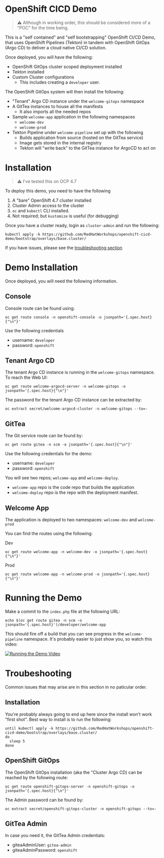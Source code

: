 # OpenShift CICD Demo

> :warning: Although in working order, this should be considered more of a "POC" for the time being.

This is a "self contained" and "self bootstrapping" OpenShift CI/CD Demo,
that uses OpenShift Pipelines (Tekton) in tandem with OpenShift GitOps
(Argo CD) to deliver a cloud native CI/CD solution.

Once deployed, you will have the following:

* OpenShift GitOps cluster scoped deployment installed
* Tekton installed
* Custom Cluster configurations
  * This includes creating a `developer` user.

The OpenShift GitOps system will then install the following:

* "Tenant" Argo CD instance under the `welcome-gitops` namespace
* A GitTea instances to house all the manifests
  * It also imports all the needed repos
* Sample `welcome-app` application in the following namespaces
  * `welcome-dev`
  * `welcome-prod`
* Tekton Pipeline under `welcome-pipeline` set up with the following
  * Builds application from source (hosted on the GitTea service)
  * Image gets stored in the internal registry
  * Tekton will "write back" to the GitTea instance for ArgoCD to act on

# Installation

> :warning: I've tested this on OCP 4.7

To deploy this demo, you need to have the following

1. A "bare" OpenShift 4.7 cluster installed
2. Cluster Admin access to the cluster
3. `oc` and `kubectl` CLI installed.
4. Not required; but `kustomize` is useful (for debugging)

Once you have a cluster ready, login as `cluster-admin` and run the following:

```shell
kubectl apply -k https://github.com/RedHatWorkshops/openshift-cicd-demo/bootstrap/overlays/base.cluster/
```

If you have issues, please see the [troubleshooting section](#troubeshooting)

# Demo Installation

Once deployed, you will need the following information.

## Console

Console route can be found using:

```shell
oc get route console -n openshift-console -o jsonpath='{.spec.host}{"\n"}'
```

Use the following credentials

* username: `developer`
* password: `openshift`

## Tenant Argo CD

The tenant Argo CD instance is running in the `welcome-gitops`
namespace. To reach the Web UI:

```shell
oc get route welcome-argocd-server -n welcome-gitops -o jsonpath='{.spec.host}{"\n"}'
```

The password for the tenant Argo CD instance can be extracted by:

```shell
oc extract secret/welcome-argocd-cluster -n welcome-gitops --to=-
```

## GitTea

The Git service route can be found by:

```shell
oc get route gitea -n scm -o jsonpath='{.spec.host}{"\n"}'
```

Use the following credentials for the demo:

* username: `developer`
* password: `openshift`

You will see two repos; `welcome-app` and `welcome-deploy`. 

* `welcome-app` repo is the code repo that builds the application
* `welcome-deploy` repo is the repo with the deployment manifest.


## Welcome App

The application is deployed to two namespaces: `welcome-dev` and `welcome-prod`

You can find the routes using the following:

Dev

```shell
oc get route welcome-app -n welcome-dev -o jsonpath='{.spec.host}{"\n"}'
```

Prod

```shell
oc get route welcome-app -n welcome-prod -o jsonpath='{.spec.host}{"\n"}'
```

# Running the Demo

Make a commit to the `index.php` file at the following URL:

```shell
echo $(oc get route gitea -n scm -o jsonpath='{.spec.host}')/developer/welcome-app
```

This should fire off a build that you can see progress in the
`welcome-pipeline` namespace. It's probably easier to just show you, so
watch this video:

[![Running the Demo Video](http://img.youtube.com/vi/LLYNn0kieOg/0.jpg)](http://www.youtube.com/watch?v=LLYNn0kieOg)


# Troubeshooting

Common issues that may arise are in this section in no paticular order.

## Installation

You're probably always going to end up here since the install won't work
"first shot". Best way to install is to run the following:

```shell
until kubectl apply -k https://github.com/RedHatWorkshops/openshift-cicd-demo/bootstrap/overlays/base.cluster/
do
  sleep 5
done
```

## OpenShift GitOps

The OpenShift GitOps installation (aka the "Cluster Argo CD) can be
reached by the following route:

```shell
oc get route openshift-gitops-server -n openshift-gitops -o jsonpath='{.spec.host}{"\n"}'
```

The Admin password can be found by:

```shell
oc extract secret/openshift-gitops-cluster -n openshift-gitops --to=-
```

## GitTea Admin

In case you need it, the GitTea Admin credentials:

* giteaAdminUser: `gitea-admin`
* giteaAdminPassword: `openshift`
